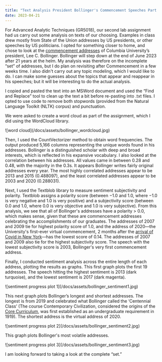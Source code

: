 ```yaml
---
title: "Text Analysis President Bollinger's Commencement Speeches Part 1"
date: 2023-04-21
---
```

<p>For Advanced Analytic Techniques (GR5018), our second lab assignment had us carry out some analysis on texts of our choosing. Examples in class drew mostly from State of the Union addresses by US presidents, or other speeches by US politicians. I opted for something closer to home, and chose to look at the <a href="https://president.columbia.edu/content/speeches-archive">commencement addresses</a> of Columbia University’s president, Lee C. Bollinger. Bollinger will step down at the end of June 2023 after 21 years at the helm. My analysis was therefore on the incomplete “set” of addresses, but I do plan on revisiting after Commencement in a few weeks time. I also didn't carry out any topic modeling, which I would like to do. I can make some guesses about the topics that appear and reappear in his speeches; but it will be interesting to do the actual analysis.</p>
<p>I copied and pasted the text into an MSWord document and used the “Find and Replace” tool to clean up the text a bit before re-pasting into .txt files. I opted to use code to remove both stopwords (provided from the Natural Language Toolkit (NLTK) corpus) and punctuation.</p>

<p>We were asked to create a word cloud as part of the assignment, which I did using the WordCloud library.</p>
![word cloud](/docs/assets/bollinger_wordcloud.jpg)

<p>Then, I used the CountVectorizer method to obtain word frequencies. The output produced 5,166 columns representing the unique words found in his addresses. Bollinger is a distinguished scholar with deep and broad interests, which is reflected in his expansive vocabulary. I also looked at the correlation between his addresses. All values came in between 0.28 and 0.48, with the majority in the 0.3s. It appears Bollinger writes fairly original addresses every year. The most highly correlated addresses appear to be 2013 and 2015 (0.488097), and the least correlated addresses appear to be 2003 and 2020 (0.288031).</p>

<p>Next, I used the Textblob library to measure sentiment subjectivity and polarity. Textblob assigns a polarity score (between −1.0 and 1.0, where −1.0 is very negative and 1.0 is very positive) and a subjectivity score (between 0.0 and 1.0, where 0.0 is very objective and 1.0 is very subjective). From this analysis, we see that all of Bollinger's addresses have a polarity > 0.0, which makes sense, given that these are commencement addresses celebrating the accomplishments of our graduates. The addresses of 2007 and 2009 tie for highest polarity score of 1.0, and the address of 2020—the University's first-ever virtual commencement, 2 months after the <a href="https://www.nytimes.com/interactive/2022/nyregion/nyc-covid-timeline.html">arrival of Covid in New York</a>—has the lowest score of 0.14. The addresses of 2007 and 2009 also tie for the highest subjectivity score. The speech with the lowest subjectivity score is 2003, Bollinger's very first commencement address.</p>

<p>Finally, I conducted sentiment analysis across the entire length of each address, plotting the results as graphs. This first graph plots the first 19 addresses. The speech hitting the highest sentiment is 2013 (dark turquoise), and the lowest sentiment is 2017 (dark magenta).</p>
![sentiment progress plot 1](/docs/assets/bollinger_sentiment1.jpg)

<p>This next graph plots Bollinger’s longest and shortest addresses. The longest is from 2019 and celebrated what Bollinger called the ‘Centennial Class’ (The course Contemporary Civilization, considered the origins of the <a href="https://bulletin.columbia.edu/columbia-college/core-curriculum/">Core Curriculum</a>, was first established as an undergraduate requirement in 1919). The shortest address is the virtual address of 2020.</p>
![sentiment progress plot 2](/docs/assets/bollinger_sentiment2.jpg)
  
<p>This graph plots Bollinger's most volatile addresses.</p>
![sentiment progress plot 3](/docs/assets/bollinger_sentiment3.jpg)

<p>I am looking forward to taking a look at the complete “set.”</p>
